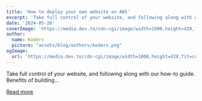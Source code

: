 ```yaml
---
title: 'How to deploy your own website on AWS'
excerpt: 'Take full control of your website, and following along with our how-to guide.  Benefits of building...'
date: '2024-05-28'
coverImage: 'https://media.dev.to/cdn-cgi/image/width=1000,height=420,fit=cover,gravity=auto,format=auto/https%3A%2F%2Fdev-to-uploads.s3.amazonaws.com%2Fuploads%2Farticles%2F1r3zwaa0itsi3o2dimil.png'
author:
  name: Koders
  picture: "assets/blog/authors/koders.png"
ogImage:
  url: 'https://media.dev.to/cdn-cgi/image/width=1000,height=420,fit=cover,gravity=auto,format=auto/https%3A%2F%2Fdev-to-uploads.s3.amazonaws.com%2Fuploads%2Farticles%2F1r3zwaa0itsi3o2dimil.png'
---
```


Take full control of your website, and following along with our how-to guide.  Benefits of building...

[Read more](https://dev.to/rolfstreefkerk/how-to-deploy-your-own-website-on-aws-1l05)
